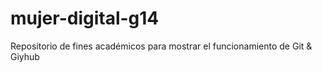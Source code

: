 # mujer-digital-g14
Repositorio de fines académicos para mostrar el funcionamiento de Git &amp; Giyhub
